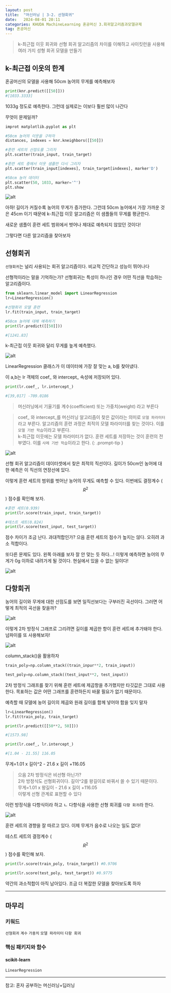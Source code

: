 ```yaml
---
layout: post
title:  "머신러닝 | 3-2. 선형회귀"
date:   2024-08-01 20:11
categories: KHUDA MachineLearning 혼공머신 3.회귀알고리즘과모델규제
tag: 혼공머신
---
```

>k-최근접 이웃 회귀와 선형 회귀 알고리즘의 차이를 이해하고 사이킷런을 사용해 여러 가지 성형 회귀 모델을 만들기

## k-최근접 이웃의 한계

혼공머신의 모델을 사용해 50cm 농어의 무게를 예측해보자

```python
print(knr.predict([[50]]))
#[1033.3333]
```

1033g 정도로 예측한다. 그런데 실제로는 이보다 훨씬 많이 나간다

무엇이 문제일까?

```python
improt matplotlib.pyplot as plt

#50cm 농어의 이웃을 구하자
distances, indexes = knr.kneighbors([[50]])

#훈련 세트의 산점도를 그리자
plt.scatter(train_input, train_target)

#훈련 세트 중에서 이웃 샘플만 다시 그리자
plt.scatter(train_input[indexes], train_target[indexes], marker'D')

#50cm 농어 데이터
plt.scatter(50, 1033, marker='^')
plt.show
```
![alt](/assets/img/3.2일너.png)

아하! 길이가 커질수록 농어의 무게가 증가한다. 그런데 50cm 농어에서 가장 가까운 것은 45cm 이기 때문에 k-최근접 이웃 알고리즘은 이 샘플들의 무게를 평균한다. 

새로운 샘플이 훈련 세트 범위에서 벗어나 제대로 예측되지 않았던 것이다!

그렇다면 다른 알고리즘을 찾아보자

## 선형회귀
`선형회귀`는 널리 사용되는 회귀 알고리즘이다. 비교적 간단하고 성능이 뛰어나다

선형적이라는 말을 기억하는가? 선형회귀는 특성이 하나인 경우 어떤 직선을 학습하는 알고리즘이다.

```python
from sklearn.linear_model import LinearRegression
lr=LinearRegression()

#선형회귀 모델 훈련
lr.fit(train_input, train_target)

#50cm 농어에 대해 예측하기
print(lr.predict([[50]]))

#[1241.83]
```


k-최근접 이웃 회귀와 달리 무게를 높게 예측했다. 

![alt](/assets/img/3.2.예측.png)

LinearRegression 클래스가 이 데이터에 가장 잘 맞는 a, b를 찾아냈다. 

이 a,b는 lr 객체의 coef_ 와 intercept_ 속성에 저장되어 있다.

```python
print(lr.coef_, lr.intercept_)

#[39,017] -709.0186
```

> 머신러닝에서 기울기를 계수(coefficient) 또는 가중치(weight) 라고 부른다



> coef_ 와 intercept_를 머신러닝 알고리즘이 찾은 값이라는 의미로 `모델 파라미터` 라고 부른다. 알고리즘의 훈련 과정은 최적의 모델 파라미터를 찾는 것이다. 이를 `모델 기반 학습`이라고 부른다.      
k-최근접 이웃에는 모델 파라미터가 없다. 훈련 세트를 저장하는 것이 훈련의 전부였다. 이를 `사례 기반 학습`이라고 한다.
{: .prompt-tip }

![alt](/assets/img/3.2.연장선.png)

선형 회귀 알고리즘이 데이터셋에서 찾은 최적의 직선이다. 길이가 50cm인 농어에 대한 예측은 이 직선의 연장선에 있다. 

이렇게 훈련 세트의 범위를 벗어난 농어의 무게도 예측할 수 있다. 이번에도 결정계수 ($$R^2$$) 점수를 확인해 보자. 

```python
#훈련 세트(0.939)
print(lr.score(train_input, train_target))

#테스트 세트(0.824)
print(lr.score(test_input, test_target))
```
점수 차이가 조금 난다. 과대적합인가? 으음 훈련 세트의 점수가 높지는 않다. 오히려 과소 적합이다. 

또다른 문제도 있다. 왼쪽 아래를 보자 잘 안 맞는 듯 하다...! 이렇게 예측하면 농어의 무게가 0g 이하로 내려가게 될 것이다. 현실에서 있을 수 없는 일이다!

![alt](/assets/img/3.2.연장선.png)


## 다항회귀

농어의 길이와 무게에 대한 산점도를 보면 일직선보다는 구부러진 곡선이다. 그러면 어떻게 최적의 곡선을 찾을까?

![alt](/assets/img/3.2다항회귀.png)

이렇게 2차 방정식 그래프로 그리려면 길이를 제곱한 항이 훈련 세트에 추가돼야 한다. 넘파이를 또 사용해보자!

![alt](/assets/img/3.2넘파이.png)

column_stack()을 활용하자

```python
train_poly=np.column_stack((train_inpur**2, train_input))

test_poly=np.column_stack((test_input**2, test_input))

```

2차 방정식 그래프를 찾기 위해 훈련 세트에 제곱항을 추가했지만 타깃값은 그대로 사용한다. 목표하는 값은 어떤 그래프를 훈련하든지 바꿀 필요가 없기 때문이다. 

예측할 때 모델에 농어 길이의 제곱와 원래 길이를 함께 넣어야 함을 잊지 말자

```python
lr=LinearRegression()
lr.fit(train_poly, train_target)

print(lr.predict([[50**2, 50]]))

#[1573.98]
```

```python
print(lr.coef_, lr.intercept_)

#[1.04 - 21.55] 116.05
```

무게=1.01 x 길이^2 - 21.6 x 길이 +116.05

> 으음 2차 방정식은 비선형 아닌가? <br>
> 2차 방정식도 선형회귀이다. 길이^2를 왕길이로 바꿔서 쓸 수 있기 때문이다. <br>
> 무게=1.01 x 왕길이 - 21.6 x 길이 +116.05 <br>이렇게 선형 관계로 표현할 수 있다

이런 방정식을 다항식이라 하고 ㄴ
다항식을 사용한 선형 회귀를 `다항 회귀`라 한다. 

![alt](/assets/img/3.2다항회귀완료.png)

훈련 세트의 경향을 잘 따르고 있다. 
이제 무게가 음수로 나오는 일도 없다!

테스트 세트의 결정계수 ($$R^2$$) 점수를 확인해 보자. 

```python
print(lr.score(train_poly, train_target)) #0.9706

print(lr.score(test_poly, test_target)) #0.9775
```

약간의 과소적합이 아직 남아있다. 조금 더 복잡한 모델을 찾아보도록 하자

---
## 마무리
### 키워드
`선형회귀`
`계수`
`가중치`
`모델 파라미터`
`다항 회귀`

### 핵심 패키지와 함수
#### scikit-learn
`LinearRegression`


---
참고: 혼자 공부하는 머신러닝+딥러닝